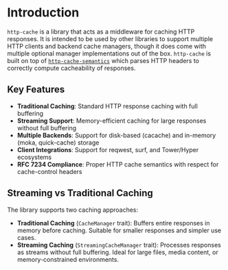 # Introduction

`http-cache` is a library that acts as a middleware for caching HTTP responses. It is intended to be used by other libraries to support multiple HTTP clients and backend cache managers, though it does come with multiple optional manager implementations out of the box. `http-cache` is built on top of [`http-cache-semantics`](https://github.com/kornelski/rusty-http-cache-semantics) which parses HTTP headers to correctly compute cacheability of responses.

## Key Features

- **Traditional Caching**: Standard HTTP response caching with full buffering
- **Streaming Support**: Memory-efficient caching for large responses without full buffering
- **Multiple Backends**: Support for disk-based (cacache) and in-memory (moka, quick-cache) storage
- **Client Integrations**: Support for reqwest, surf, and Tower/Hyper ecosystems
- **RFC 7234 Compliance**: Proper HTTP cache semantics with respect for cache-control headers

## Streaming vs Traditional Caching

The library supports two caching approaches:

- **Traditional Caching** (`CacheManager` trait): Buffers entire responses in memory before caching. Suitable for smaller responses and simpler use cases.
- **Streaming Caching** (`StreamingCacheManager` trait): Processes responses as streams without full buffering. Ideal for large files, media content, or memory-constrained environments.
